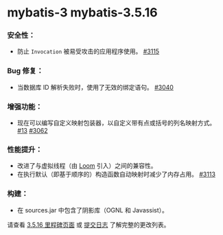 # mybatis-3 mybatis-3.5.16

### 安全性：
- 防止 `Invocation` 被易受攻击的应用程序使用。 [#3115](https://github.com/mybatis/mybatis-3/issues/3115)

### Bug 修复：
- 当数据库 ID 解析失败时，使用了无效的绑定语句。 [#3040](https://github.com/mybatis/mybatis-3/issues/3040)

### 增强功能：
- 现在可以编写自定义映射包装器，以自定义带有点或括号的列名映射方式。 [#13](https://github.com/mybatis/mybatis-3/issues/13) [#3062](https://github.com/mybatis/mybatis-3/issues/3062)

### 性能提升：
- 改进了与虚拟线程（由 [Loom](https://openjdk.org/projects/loom/) 引入）之间的兼容性。
- 在执行默认（即基于顺序的）构造函数自动映射时减少了内存占用。 [#3113](https://github.com/mybatis/mybatis-3/issues/3113)

### 构建：
- 在 sources.jar 中包含了阴影库（OGNL 和 Javassist）。

请查看 [3.5.16 里程碑页面](https://github.com/mybatis/mybatis-3/issues?q=is%3Aclosed+milestone%3A3.5.16) 或 [提交日志](https://github.com/mybatis/mybatis-3/compare/mybatis-3.5.15...mybatis-3.5.16) 了解完整的更改列表。
```